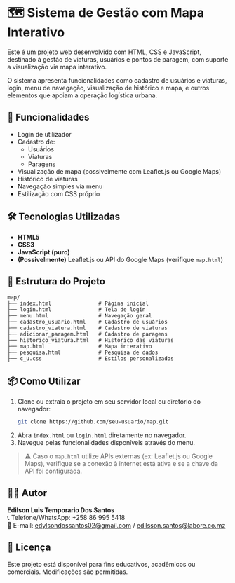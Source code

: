# 🗺️ Sistema de Gestão com Mapa Interativo

Este é um projeto web desenvolvido com HTML, CSS e JavaScript, destinado à gestão de viaturas, usuários e pontos de paragem, com suporte a visualização via mapa interativo.

O sistema apresenta funcionalidades como cadastro de usuários e viaturas, login, menu de navegação, visualização de histórico e mapa, e outros elementos que apoiam a operação logística urbana.

## 🚀 Funcionalidades

- Login de utilizador
- Cadastro de:
  - Usuários
  - Viaturas
  - Paragens
- Visualização de mapa (possivelmente com Leaflet.js ou Google Maps)
- Histórico de viaturas
- Navegação simples via menu
- Estilização com CSS próprio

## 🛠️ Tecnologias Utilizadas

- **HTML5**
- **CSS3**
- **JavaScript (puro)**
- **(Possivelmente)** Leaflet.js ou API do Google Maps (verifique `map.html`)

## 📂 Estrutura do Projeto

```
map/
├── index.html               # Página inicial
├── login.html               # Tela de login
├── menu.html                # Navegação geral
├── cadastro_usuario.html    # Cadastro de usuários
├── cadastro_viatura.html    # Cadastro de viaturas
├── adicionar_paragem.html   # Cadastro de paragens
├── historico_viatura.html   # Histórico das viaturas
├── map.html                 # Mapa interativo
├── pesquisa.html            # Pesquisa de dados
├── c_u.css                  # Estilos personalizados
```

## 📦 Como Utilizar

1. Clone ou extraia o projeto em seu servidor local ou diretório do navegador:
   ```bash
   git clone https://github.com/seu-usuario/map.git
   ```
2. Abra `index.html` ou `login.html` diretamente no navegador.
3. Navegue pelas funcionalidades disponíveis através do menu.

> ⚠️ Caso o `map.html` utilize APIs externas (ex: Leaflet.js ou Google Maps), verifique se a conexão à internet está ativa e se a chave da API foi configurada.

## 👨‍💻 Autor

**Edilson Luis Temporario Dos Santos**  
📞 Telefone/WhatsApp: +258 86 995 5418  
📧 E-mail: edylsondossantos02@gmail.com / edilsson.santos@labore.co.mz

## 📄 Licença

Este projeto está disponível para fins educativos, acadêmicos ou comerciais. Modificações são permitidas.
